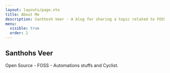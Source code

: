 ```yaml
---
layout: layouts/page.vto
title: About Me
description: Santhosh Veer - A blog for sharing a topic related to FOSS
menu:
  visible: true
  order: 2
---
```


## Santhohs Veer

Open Source - FOSS - Automations stuffs and Cyclist.
